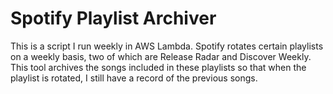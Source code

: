 # Spotify Playlist Archiver
This is a script I run weekly in AWS Lambda. Spotify rotates certain playlists
on a weekly basis, two of which are Release Radar and Discover Weekly. This
tool archives the songs included in these playlists so that when the playlist is rotated,
I still have a record of the previous songs.
